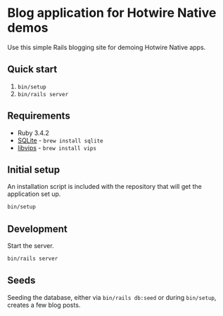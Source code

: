 # Blog application for Hotwire Native demos

Use this simple Rails blogging site for demoing Hotwire Native apps.

## Quick start

1. `bin/setup`
1. `bin/rails server`

## Requirements

* Ruby 3.4.2
* [SQLite](https://www.sqlite.org/index.html) - `brew install sqlite`
* [libvips](https://github.com/libvips/libvips) - `brew install vips`

## Initial setup

An installation script is included with the repository that will get the application set up.

```bash
bin/setup
```

## Development

Start the server.

```bash
bin/rails server
```

## Seeds

Seeding the database, either via `bin/rails db:seed` or during `bin/setup`, creates a few blog posts.
